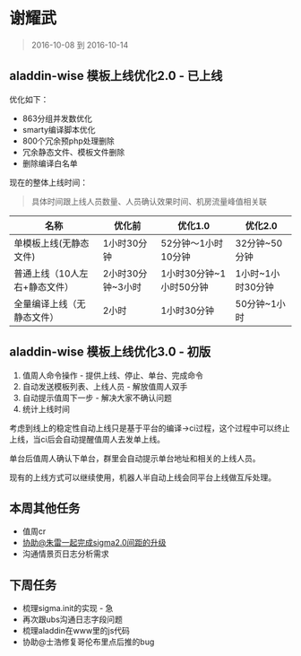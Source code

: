 # 谢耀武

> 2016-10-08 到 2016-10-14

## aladdin-wise 模板上线优化2.0 - 已上线

优化如下：

* 863分组并发数优化
* smarty编译脚本优化
* 800个冗余预php处理删除
* 冗余静态文件、模板文件删除
* 删除编译白名单

现在的整体上线时间：

> 具体时间跟上线人员数量、人员确认效果时间、机房流量峰值相关联

名称  | 优化前 | 优化1.0 | 优化2.0
--- | --- | --- | ---
单模板上线(无静态文件) | 1小时30分钟 | 52分钟～1小时10分钟 | 32分钟~50分钟
普通上线（10人左右+静态文件） | 2小时30分钟~3小时 | 1小时30分钟~1小时50分钟 | 1小时~1小时30分钟
全量编译上线（无静态文件） | 2小时 | 1小时30分钟 | 50分钟~1小时

## aladdin-wise 模板上线优化3.0 - 初版

1. 值周人命令操作 - 提供上线、停止、单台、完成命令
1. 自动发送模板列表、上线人员 - 解放值周人双手
1. 自动提示值周下一步 - 解决大家不确认问题
1. 统计上线时间

考虑到线上的稳定性自动上线只是基于平台的编译->ci过程，这个过程中可以终止上线，当ci后会自动提醒值周人去发单上线。

单台后值周人确认下单台，群里会自动提示单台地址和相关的上线人员。

现有的上线方式可以继续使用，机器人半自动上线会同平台上线做互斥处理。

## 本周其他任务

* 值周cr
* 协助@朱雷一起完成sigma2.0间距的升级
* 沟通情景页日志分析需求

## 下周任务

* 梳理sigma.init的实现 - 急
* 再次跟ubs沟通日志字段问题
* 梳理aladdin在www里的js代码
* 协助@士浩修复哥伦布里点后推的bug